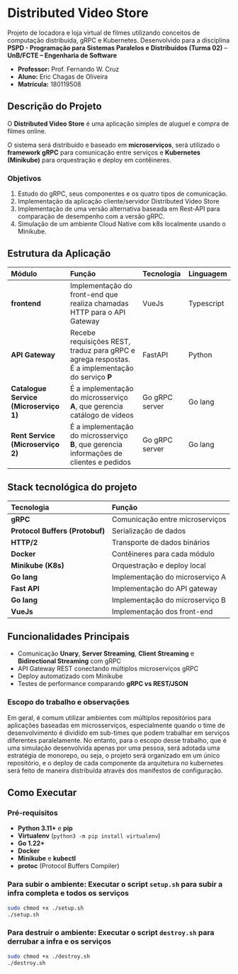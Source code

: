 # Distributed Video Store

Projeto de locadora e loja virtual de filmes utilizando conceitos de computação distribuida, gRPC e Kubernetes. Desenvolvido para a disciplina **PSPD - Programação para Sistemas Paralelos e Distribuídos (Turma 02)** – **UnB/FCTE – Engenharia de Software** 

- **Professor:** Prof. Fernando W. Cruz  
- **Aluno:** Eric Chagas de Oliveira  
- **Matrícula:** 180119508

## Descrição do Projeto

O **Distributed Video Store** é uma aplicação simples de aluguel e compra de filmes online. 

O sistema será distribuído e baseado em **microserviços**, será utilizado o **framework gRPC** para comunicação entre serviços e **Kubernetes (Minikube)** para orquestração e deploy em contêineres.

### Objetivos

1. Estudo do gRPC, seus componentes e os quatro tipos de comunicação.
2. Implementação da aplicação cliente/servidor Distributed Video Store
3. Implementação de uma versão alternativa baseada em Rest-API para comparação de desempenho com a versão gRPC.
4. Simulação de um ambiente Cloud Native com k8s localmente usando o Minikube.

## Estrutura da Aplicação

| Módulo | Função | Tecnologia | Linguagem |
| :--- | :--- | :--- | :--- |
| **frontend** | Implementação do front-end que realiza chamadas HTTP para o API Gateway | VueJs | Typescript |
| **API Gateway** | Recebe requisições REST, traduz para gRPC e agrega respostas. É a implementação do serviço **P** | FastAPI | Python |
| **Catalogue Service (Microserviço 1)** | É a implementação do microsserviço **A**, que gerencia catálogo de vídeos | Go gRPC server | Go lang |
| **Rent Service (Microserviço 2)** | É a implementação do microsserviço **B**, que  gerencia informações de clientes e pedidos | Go gRPC server | Go lang |

## Stack tecnológica do projeto

| Tecnologia | Função |
| :--- | :--- | 
| **gRPC** | Comunicação entre microserviços |
| **Protocol Buffers (Protobuf)** | Serialização de dados |
| **HTTP/2** | Transporte de dados binários |
| **Docker** | Contêineres para cada módulo |
| **Minikube (K8s)** | Orquestração e deploy local |
| **Go lang** | Implementação do microserviço A |
|**Fast API**| Implementação do API gateway |
| **Go lang** | Implementação do microserviço B |
| **VueJs** | Implementação dos front-end |


## Funcionalidades Principais

- Comunicação **Unary**, **Server Streaming**, **Client Streaming** e **Bidirectional Streaming** com gRPC  
- API Gateway REST conectando múltiplos microserviços gRPC  
- Deploy automatizado com Minikube  
- Testes de performance comparando **gRPC vs REST/JSON**

### Escopo do trabalho e observações

Em geral, é comum utilizar ambientes com múltiplos repositórios para aplicações baseadas em microsserviços, especialmente quando o time de desenvolvimento é dividido em sub-times que podem trabalhar em serviços diferentes paralelamente. No entanto, para o escopo desse trabalho, que é uma simulação desenvolvida apenas por uma pessoa, será adotada uma estratégia de monorepo, ou seja, o projeto será organizado em um único repositório, e o deploy de cada componente da arquitetura no kubernetes será feito de maneira distribuída através dos manifestos de configuração.

## Como Executar 

### Pré-requisitos

- **Python 3.11+** e **pip**
- **Virtualenv** (`python3 -m pip install virtualenv`)
- **Go 1.22+**
- **Docker**
- **Minikube** e **kubectl**
- **protoc** (Protocol Buffers Compiler)

### Para subir o ambiente: Executar o script `setup.sh` para subir a infra completa e todos os serviços

```bash
sudo chmod +x ./setup.sh
./setup.sh
```

### Para destruir o ambiente: Executar o script `destroy.sh` para derrubar a infra e os serviços

```bash
sudo chmod +x ./destroy.sh
./destroy.sh
```

